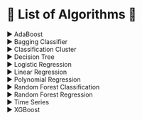 # :large_blue_diamond: List of Algorithms :large_blue_diamond:
:arrow_forward: AdaBoost  
:arrow_forward: Bagging Classifier  
:arrow_forward: Classification Cluster  
:arrow_forward: Decision Tree   
:arrow_forward: Logistic Regression  
:arrow_forward: Linear Regression    
:arrow_forward: Polynomial Regression   
:arrow_forward: Random Forest Classification  
:arrow_forward: Random Forest Regression   
:arrow_forward: Time Series  
:arrow_forward: XGBoost  
